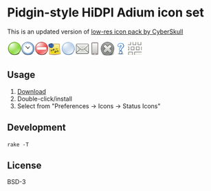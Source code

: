 # Pidgin-style HiDPI Adium icon set

This is an updated version of [low-res icon pack by CyberSkull](http://www.adiumxtras.com/index.php?a=xtras&xtra_id=4308)

![](pidgin_hidpi_adium_icon_set.png)

## Usage

1. [Download](https://github.com/aleksandrs-ledovskis/adium-pidgin-hidpi-statusicons/releases/download/v1.02/Pidgin.Status.HiDPI.AdiumStatusIcons.v1.02.zip)
2. Double-click/install
3. Select from "Preferences -> Icons -> Status Icons"

## Development

`rake -T`

## License

BSD-3
